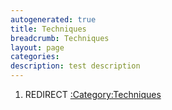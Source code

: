 ```yaml
---
autogenerated: true
title: Techniques
breadcrumb: Techniques
layout: page
categories: 
description: test description
---
```


1.  REDIRECT [:Category:Techniques](Category_Techniques )
